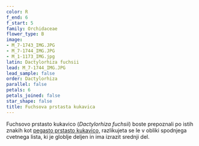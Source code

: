 ```yaml
---
color: R
f_end: 6
f_start: 5
family: Orchidaceae
flower_type: B
image:
- M_7-1743_IMG.JPG
- M_7-1744_IMG.JPG
- M_1-1173_IMG.jpg
latin: Dactylorhiza fuchsii
lead: M_7-1744_IMG.JPG
lead_sample: false
order: Dactylorhiza
parallel: false
petals: 6
petals_joined: false
star_shape: false
title: Fuchsova prstasta kukavica
---
```

Fuchsovo prstasto kukavico (*Dactylorhiza fuchsii*) boste prepoznali po istih znakih kot [pegasto prstasto kukavico,](../dactylorhizamaculata/) razlikujeta se le v obliki spodnjega cvetnega lista, ki je globlje deljen in ima izrazit srednji del.
